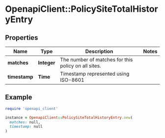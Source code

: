 # OpenapiClient::PolicySiteTotalHistoryEntry

## Properties

| Name | Type | Description | Notes |
| ---- | ---- | ----------- | ----- |
| **matches** | **Integer** | The number of matches for this policy on all sites. |  |
| **timestamp** | **Time** | Timestamp represented using ISO-8601 |  |

## Example

```ruby
require 'openapi_client'

instance = OpenapiClient::PolicySiteTotalHistoryEntry.new(
  matches: null,
  timestamp: null
)
```

